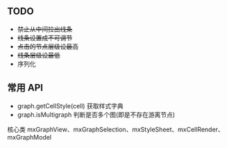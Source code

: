 ## TODO
- ~~禁止从中间拉出线条~~
- ~~线条设置成不可调节~~
- ~~点击的节点层级设最高~~
- ~~线条层级设最低~~
- 序列化

## 常用 API
- graph.getCellStyle(cell) 获取样式字典
- graph.isMultigraph 判断是否多个图(即是不存在游离节点) 

核心类 mxGraphView、mxGraphSelection、mxStyleSheet、mxCellRender、mxGraphModel
